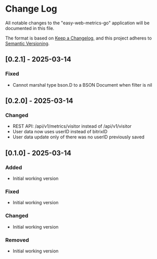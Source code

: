 # Change Log

All notable changes to the "easy-web-metrics-go" application will be documented in this file.

The format is based on [Keep a Changelog](https://keepachangelog.com/en/1.1.0/),
and this project adheres to [Semantic Versioning](https://semver.org/spec/v2.0.0.html).

## [0.2.1] - 2025-03-14

### Fixed

- Cannot marshal type bson.D to a BSON Document when filter is nil

## [0.2.0] - 2025-03-14

### Changed

- REST API: /api/v1/metrics/visitor instead of /api/v1/visitor
- User data now uses userID instead of bitrixID
- User data update only of there was no userID previously saved

## [0.1.0] - 2025-03-14

### Added

- Initial working version

### Fixed

- Initial working version

### Changed

- Initial working version

### Removed

- Initial working version